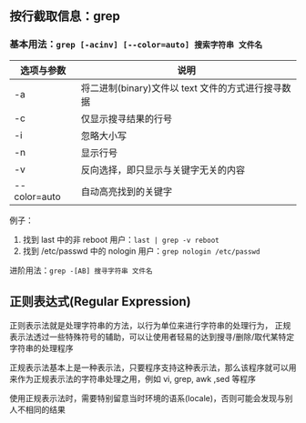 ## 按行截取信息：grep
### 基本用法：`grep [-acinv] [--color=auto] 搜索字符串 文件名`

|选项与参数|说明|
|-|-|
|-a|将二进制(binary)文件以 text 文件的方式进行搜寻数据|
|-c|仅显示搜寻结果的行号|
|-i|忽略大小写|
|-n|显示行号|
|-v|反向选择，即只显示与关键字无关的内容|
|--color=auto|自动高亮找到的关键字|

例子：
1. 找到 last 中的非 reboot 用户：`last | grep -v reboot`
2. 找到 /etc/passwd 中的 nologin 用户：`grep nologin /etc/passwd`

进阶用法：`grep -[AB] 搜寻字符串 文件名`




## 正则表达式(Regular Expression)
正则表示法就是处理字符串的方法，以行为单位来进行字符串的处理行为， 正规表示法透过一些特殊符号的辅助，可以让使用者轻易的达到搜寻/删除/取代某特定字符串的处理程序

正规表示法基本上是一种表示法，只要程序支持这种表示法，那么该程序就可以用来作为正规表示法的字符串处理之用，例如 vi, grep, awk ,sed 等程序

使用正规表示法时，需要特别留意当时环境的语系(locale)，否则可能会发现与别人不相同的结果